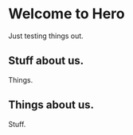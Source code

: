 # Welcome to Hero

Just testing things out.

## Stuff about us.

Things.

## Things about us.

Stuff.
